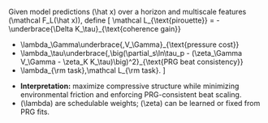Given model predictions (\hat x) over a horizon and multiscale features (\mathcal F_L(\hat x)), define
[
\mathcal L_{\text{pirouette}} = -\underbrace{\Delta K_\tau}_{\text{coherence gain}}

* \lambda_\Gamma\underbrace{,V_\Gamma}_{\text{pressure cost}}
* \lambda_\tau\underbrace{,\big(\partial_s\ln\tau_p - (\zeta_\Gamma V_\Gamma - \zeta_K K_\tau)\big)^2}_{\text{PRG beat consistency}}
* \lambda_{\rm task},\mathcal L_{\rm task}.
  ]

- **Interpretation:** maximize compressive structure while minimizing environmental friction and enforcing PRG-consistent beat scaling.
- (\lambda) are schedulable weights; (\zeta) can be learned or fixed from PRG fits.
